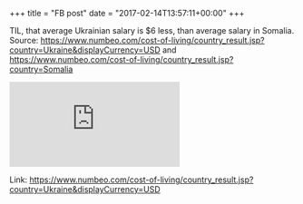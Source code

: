 +++
title = "FB post"
date = "2017-02-14T13:57:11+00:00"
+++

TIL, that average Ukrainian salary is $6 less, than average salary in Somalia. Source: https://www.numbeo.com/cost-of-living/country_result.jsp?country=Ukraine&displayCurrency=USD and https://www.numbeo.com/cost-of-living/country_result.jsp?country=Somalia

![Phote](https://external.xx.fbcdn.net/safe_image.php?d=AQCcuSrEVU1hTStH&w=130&h=130&url=https%3A%2F%2Fwww.numbeo.com%2Fimages%2Fnumbeo_icon.svg&cfs=1&_nc_hash=AQAprws3P7CM3AfF)


Link: https://www.numbeo.com/cost-of-living/country_result.jsp?country=Ukraine&displayCurrency=USD
